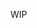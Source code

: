 <!-- # WebPeas

WebPeas is the Web verstion of linpeas for web-pentesting, that provides an overview of various aspects of a web application, including:

- CMS detection
- Endpoint enumeration with probing live urls
- CMS Scanning
- Subdomain enumeration with filtring HTTP and HTTPS
- Vulnerability scanning using nuclei
- Wayback scanning
- S3 bucket scanning
- GraphQL Discovery

## Instrallation
```
git clone https://github.com/UncleJ4ck/WebPeas
cd WebPeas
pip install -r requirements.txt
chmod +x ./auto.sh
```
### Docker

```docker
docker build -t webpeas:latest .
docker run --name peas webpeas
```

## To-Do

- [ ] adding smart contract checking
- [x] adding a dockerfile
- [ ] Fixing bugs


## Usage

To use WebPeas, run the ```./auto.sh <target>``` script and follow the prompts.

## Contributing

If you'd like to contribute to the development of WebPeas, please feel free to fork the repository and submit a pull request with your changes. All contributions are welcome and appreciated. -->

WIP